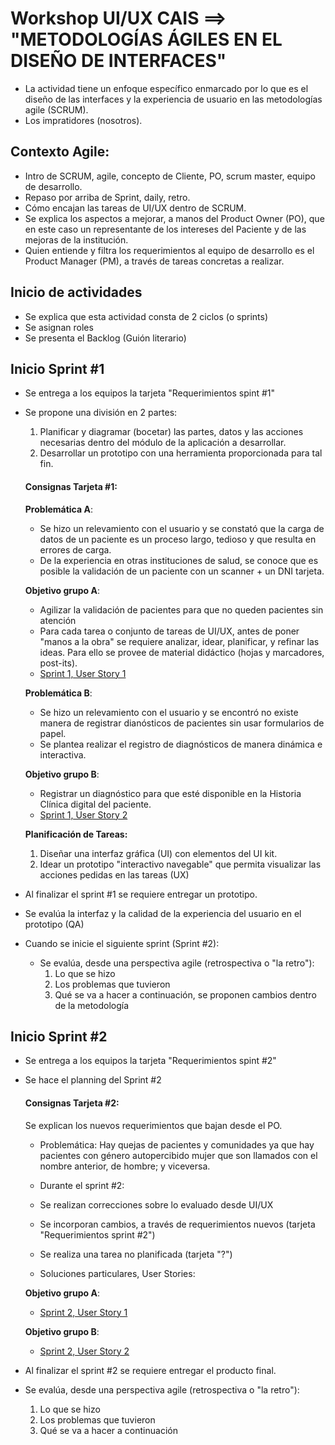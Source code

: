 # Workshop UI/UX CAIS ==> "METODOLOGÍAS ÁGILES EN EL DISEÑO DE INTERFACES"
- La actividad tiene un enfoque específico enmarcado por lo que es el diseño de las interfaces y la experiencia de usuario en las metodologías agile (SCRUM).
- Los impratidores (nosotros).

## Contexto Agile:
- Intro de SCRUM, agile, concepto de Cliente, PO, scrum master, equipo de desarrollo.
- Repaso por arriba de Sprint, daily, retro.
- Cómo encajan las tareas de UI/UX dentro de SCRUM.
- Se explica los aspectos a mejorar, a manos del Product Owner (PO), que en este caso un representante de los intereses del Paciente y de las mejoras de la institución.
- Quien entiende y filtra los requerimientos al equipo de desarrollo es el Product Manager (PM), a través de tareas concretas a realizar.

## Inicio de actividades
- Se explica que esta actividad consta de 2 ciclos (o sprints)
- Se asignan roles
- Se presenta el Backlog (Guión literario)

## Inicio Sprint #1
- Se entrega a los equipos la tarjeta "Requerimientos spint #1"
- Se propone una división en 2 partes:
    1. Planificar y diagramar (bocetar) las partes, datos y las acciones necesarias dentro del módulo de la aplicación a desarrollar.
    2. Desarrollar un prototipo con una herramienta proporcionada para tal fin.

    #### Consignas Tarjeta #1:
    
    **Problemática A**: 
    
    - Se hizo un relevamiento con el usuario y se constató que la carga de datos de un paciente es un proceso largo, tedioso y que resulta en errores de carga.
    - De la experiencia en otras instituciones de salud, se conoce que es posible la validación de un paciente con un scanner + un DNI tarjeta.

    **Objetivo grupo A**: 

    - Agilizar la validación de pacientes para que no queden pacientes sin atención
    - Para cada tarea o conjunto de tareas de UI/UX, antes de poner "manos a la obra" se requiere analizar, idear, planificar, y refinar las ideas. Para ello se provee de material didáctico (hojas y marcadores, post-its).
    - [Sprint 1, User Story  1](user-stories/sprint-01-user-story-01.md)

    
    **Problemática B**: 
    
    - Se hizo un relevamiento con el usuario y se encontró no existe manera de registrar dianósticos de pacientes sin usar formularios de papel.
    - Se plantea realizar el registro de diagnósticos de manera dinámica e interactiva.
            

    **Objetivo grupo B**: 

    - Registrar un diagnóstico para que esté disponible en la Historia Clínica digital del paciente.
    - [Sprint 1, User Story 2](./user-stories/sprint-01-user-story-02.md)
    
        
    **Planificación de Tareas:**
    1. Diseñar una interfaz gráfica (UI) con elementos del UI kit. 
    2. Idear un prototipo "interactivo navegable" que permita visualizar las acciones pedidas en las tareas (UX)


- Al finalizar el sprint #1 se requiere entregar un prototipo.
- Se evalúa la interfaz y la calidad de la experiencia del usuario en el prototipo (QA)
- Cuando se inicie el siguiente sprint (Sprint #2):
    - Se evalúa, desde una perspectiva agile (retrospectiva o "la retro"):
        1. Lo que se hizo
        2. Los problemas que tuvieron
        3. Qué se va a hacer a continuación, se proponen cambios dentro de la metodología


## Inicio Sprint #2
- Se entrega a los equipos la tarjeta "Requerimientos spint #2"
- Se hace el planning del Sprint #2

    #### Consignas Tarjeta #2:
    Se explican los nuevos requerimientos que bajan desde el PO. 
    - Problemática: Hay quejas de pacientes y comunidades ya que hay pacientes con género autopercibido mujer que son llamados con el nombre anterior, de hombre; y viceversa.

    - Durante el sprint #2: 
    - Se realizan correcciones sobre lo evaluado desde UI/UX
    - Se incorporan cambios, a través de requerimientos nuevos (tarjeta "Requerimientos sprint #2")
    - Se realiza una tarea no planificada (tarjeta "?")

    - Soluciones particulares, User Stories:

    **Objetivo grupo A**: 

    - [Sprint 2, User Story 1](./user-stories/sprint-02-user-story-01.md)

    **Objetivo grupo B**: 

    - [Sprint 2, User Story 2](./user-stories/sprint-02-user-story-01.md)

- Al finalizar el sprint #2 se requiere entregar el producto final.
- Se evalúa, desde una perspectiva agile (retrospectiva o "la retro"):
    1. Lo que se hizo
    2. Los problemas que tuvieron
    3. Qué se va a hacer a continuación

